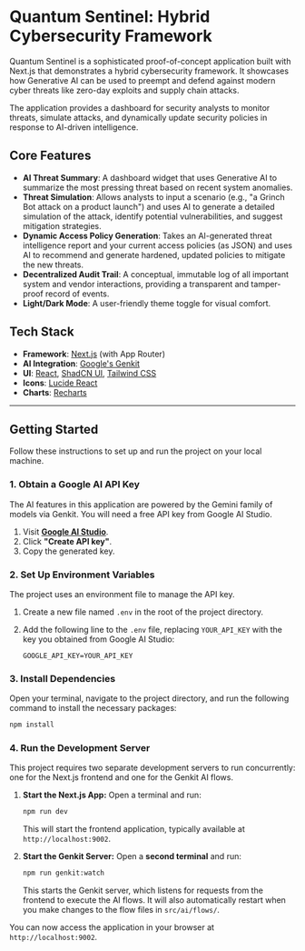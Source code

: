 # Quantum Sentinel: Hybrid Cybersecurity Framework

Quantum Sentinel is a sophisticated proof-of-concept application built with Next.js that demonstrates a hybrid cybersecurity framework. It showcases how Generative AI can be used to preempt and defend against modern cyber threats like zero-day exploits and supply chain attacks.

The application provides a dashboard for security analysts to monitor threats, simulate attacks, and dynamically update security policies in response to AI-driven intelligence.

## Core Features

- **AI Threat Summary**: A dashboard widget that uses Generative AI to summarize the most pressing threat based on recent system anomalies.
- **Threat Simulation**: Allows analysts to input a scenario (e.g., "a Grinch Bot attack on a product launch") and uses AI to generate a detailed simulation of the attack, identify potential vulnerabilities, and suggest mitigation strategies.
- **Dynamic Access Policy Generation**: Takes an AI-generated threat intelligence report and your current access policies (as JSON) and uses AI to recommend and generate hardened, updated policies to mitigate the new threats.
- **Decentralized Audit Trail**: A conceptual, immutable log of all important system and vendor interactions, providing a transparent and tamper-proof record of events.
- **Light/Dark Mode**: A user-friendly theme toggle for visual comfort.

## Tech Stack

- **Framework**: [Next.js](https://nextjs.org/) (with App Router)
- **AI Integration**: [Google's Genkit](https://firebase.google.com/docs/genkit)
- **UI**: [React](https://react.dev/), [ShadCN UI](https://ui.shadcn.com/), [Tailwind CSS](https://tailwindcss.com/)
- **Icons**: [Lucide React](https://lucide.dev/guide/packages/lucide-react)
- **Charts**: [Recharts](https://recharts.org/)

---

## Getting Started

Follow these instructions to set up and run the project on your local machine.

### 1. Obtain a Google AI API Key

The AI features in this application are powered by the Gemini family of models via Genkit. You will need a free API key from Google AI Studio.

1.  Visit **[Google AI Studio](https://aistudio.google.com/app/apikey)**.
2.  Click **"Create API key"**.
3.  Copy the generated key.

### 2. Set Up Environment Variables

The project uses an environment file to manage the API key.

1.  Create a new file named `.env` in the root of the project directory.
2.  Add the following line to the `.env` file, replacing `YOUR_API_KEY` with the key you obtained from Google AI Studio:

    ```
    GOOGLE_API_KEY=YOUR_API_KEY
    ```

### 3. Install Dependencies

Open your terminal, navigate to the project directory, and run the following command to install the necessary packages:

```bash
npm install
```

### 4. Run the Development Server

This project requires two separate development servers to run concurrently: one for the Next.js frontend and one for the Genkit AI flows.

1.  **Start the Next.js App:**
    Open a terminal and run:
    ```bash
    npm run dev
    ```
    This will start the frontend application, typically available at `http://localhost:9002`.

2.  **Start the Genkit Server:**
    Open a **second terminal** and run:
    ```bash
    npm run genkit:watch
    ```
    This starts the Genkit server, which listens for requests from the frontend to execute the AI flows. It will also automatically restart when you make changes to the flow files in `src/ai/flows/`.

You can now access the application in your browser at `http://localhost:9002`.
